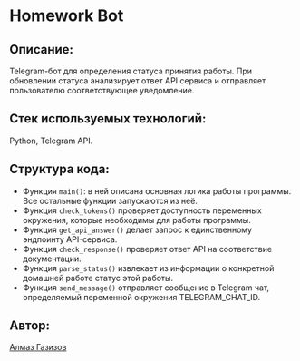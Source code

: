 # Homework Bot
## Описание:

Telegram-бот для определения статуса принятия работы. При обновлении статуса анализирует ответ API сервиса и отправляет пользователю соответствующее уведомление.

## Стек используемых технологий:

Python, Telegram API.

## Структура кода:

* Функция `main()`: в ней описана основная логика работы программы. Все остальные функции запускаются из неё.
* Функция `check_tokens()` проверяет доступность переменных окружения, которые необходимы для работы программы.
* Функция `get_api_answer()` делает запрос к единственному эндпоинту API-сервиса.
* Функция `check_response()` проверяет ответ API на соответствие документации.
* Функция `parse_status()` извлекает из информации о конкретной домашней работе статус этой работы.
* Функция `send_message()` отправляет сообщение в Telegram чат, определяемый переменной окружения TELEGRAM_CHAT_ID.

## Автор:

[Алмаз Газизов](https://github.com/almaz-gazizov)
